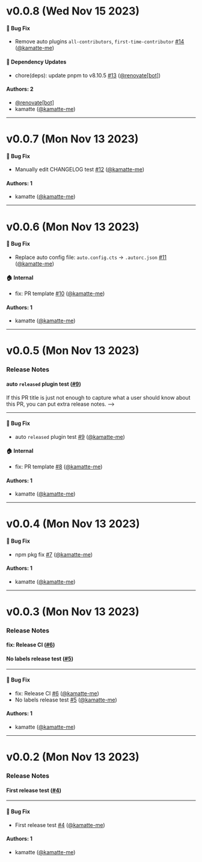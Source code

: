 # v0.0.8 (Wed Nov 15 2023)

#### 🐛 Bug Fix

- Remove auto plugins `all-contributors`, `first-time-contributor` [#14](https://github.com/kamatte-me/npm-sandbox/pull/14) ([@kamatte-me](https://github.com/kamatte-me))

#### 🔩 Dependency Updates

- chore(deps): update pnpm to v8.10.5 [#13](https://github.com/kamatte-me/npm-sandbox/pull/13) ([@renovate[bot]](https://github.com/renovate[bot]))

#### Authors: 2

- [@renovate[bot]](https://github.com/renovate[bot])
- kamatte ([@kamatte-me](https://github.com/kamatte-me))

---

# v0.0.7 (Mon Nov 13 2023)

#### 🐛 Bug Fix

- Manually edit CHANGELOG test [#12](https://github.com/kamatte-me/npm-sandbox/pull/12) ([@kamatte-me](https://github.com/kamatte-me))

#### Authors: 1

- kamatte ([@kamatte-me](https://github.com/kamatte-me))

---

# v0.0.6 (Mon Nov 13 2023)

#### 🐛 Bug Fix

- Replace auto config file: `auto.config.cts` -> `.autorc.json` [#11](https://github.com/kamatte-me/npm-sandbox/pull/11) ([@kamatte-me](https://github.com/kamatte-me))

#### 🏠 Internal

- fix: PR template [#10](https://github.com/kamatte-me/npm-sandbox/pull/10) ([@kamatte-me](https://github.com/kamatte-me))

#### Authors: 1

- kamatte ([@kamatte-me](https://github.com/kamatte-me))

---

# v0.0.5 (Mon Nov 13 2023)

### Release Notes

#### auto `released` plugin test ([#9](https://github.com/kamatte-me/npm-sandbox/pull/9))

If this PR title is just not enough to capture what a user should know about this PR, you can put extra release notes.
-->

---

#### 🐛 Bug Fix

- auto `released` plugin test [#9](https://github.com/kamatte-me/npm-sandbox/pull/9) ([@kamatte-me](https://github.com/kamatte-me))

#### 🏠 Internal

- fix: PR template [#8](https://github.com/kamatte-me/npm-sandbox/pull/8) ([@kamatte-me](https://github.com/kamatte-me))

#### Authors: 1

- kamatte ([@kamatte-me](https://github.com/kamatte-me))

---

# v0.0.4 (Mon Nov 13 2023)

#### 🐛 Bug Fix

- npm pkg fix [#7](https://github.com/kamatte-me/npm-sandbox/pull/7) ([@kamatte-me](https://github.com/kamatte-me))

#### Authors: 1

- kamatte ([@kamatte-me](https://github.com/kamatte-me))

---

# v0.0.3 (Mon Nov 13 2023)

### Release Notes

#### fix: Release CI ([#6](https://github.com/kamatte-me/npm-sandbox/pull/6))

<!-- If this PR title is just not enough to capture what a user should know about this PR, you can put extra release notes. -->

#### No labels release test ([#5](https://github.com/kamatte-me/npm-sandbox/pull/5))

<!-- If this PR title is just not enough to capture what a user should know about this PR, you can put extra release notes. -->

---

#### 🐛 Bug Fix

- fix: Release CI [#6](https://github.com/kamatte-me/npm-sandbox/pull/6) ([@kamatte-me](https://github.com/kamatte-me))
- No labels release test [#5](https://github.com/kamatte-me/npm-sandbox/pull/5) ([@kamatte-me](https://github.com/kamatte-me))

#### Authors: 1

- kamatte ([@kamatte-me](https://github.com/kamatte-me))

---

# v0.0.2 (Mon Nov 13 2023)

### Release Notes

#### First release test ([#4](https://github.com/kamatte-me/npm-sandbox/pull/4))

<!-- If this PR title is just not enough to capture what a user should know about this PR, you can put extra release notes. -->

---

#### 🐛 Bug Fix

- First release test [#4](https://github.com/kamatte-me/npm-sandbox/pull/4) ([@kamatte-me](https://github.com/kamatte-me))

#### Authors: 1

- kamatte ([@kamatte-me](https://github.com/kamatte-me))
